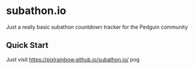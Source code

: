 # subathon.io
Just a really basic subathon countdown tracker for the Pedguin community
## Quick Start
Just visit https://pixlrainbow.github.io/subathon.io/ pog
